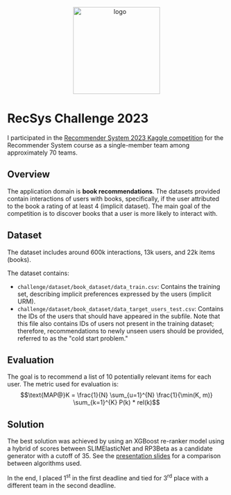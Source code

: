 <p align="center">
    <img height="200" src="http://www.esplore.polimi.it/wp-content/uploads/2017/05/polimi-logo-1-1.png", alt="logo">
</p>

# RecSys Challenge 2023

I participated in the [Recommender System 2023 Kaggle competition](https://www.kaggle.com/competitions/recommender-system-2023-challenge-polimi) for the Recommender System course as a single-member team among approximately 70 teams.

## Overview

The application domain is **book recommendations**. The datasets provided contain interactions of users with books, specifically, if the user attributed to the book a rating of at least 4 (implicit dataset). The main goal of the competition is to discover books that a user is more likely to interact with.

## Dataset

The dataset includes around 600k interactions, 13k users, and 22k items (books).

The dataset contains:

- `challenge/dataset/book_dataset/data_train.csv`:
  Contains the training set, describing implicit preferences expressed by the users (implicit URM).
- `challenge/dataset/book_dataset/data_target_users_test.csv`:
  Contains the IDs of the users that should have appeared in the subfile. Note that this file also contains IDs of users not present in the training dataset; therefore, recommendations to newly unseen users should be provided, referred to as the "cold start problem."

## Evaluation

The goal is to recommend a list of 10 potentially relevant items for each user. The metric used for evaluation is:
$$\text{MAP@}K = \frac{1}{N} \sum_{u=1}^{N} \frac{1}{\min(K, m)} \sum_{k=1}^{K} P(k) * rel(k)$$

## Solution

The best solution was achieved by using an XGBoost re-ranker model using a hybrid of scores between SLIMElasticNet and RP3Beta as a candidate generator with a cutoff of 35. See the [presentation slides](https://github.com/lorecampa/rec_sys_challenge_2024/blob/main/slides/main.pdf) for a comparison between algorithms used.

In the end, I placed 1<sup>st</sup> in the first deadline and tied for 3<sup>rd</sup> place with a different team in the second deadline.
